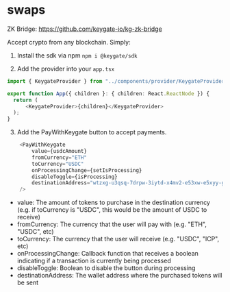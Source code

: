 # swaps

ZK Bridge: https://github.com/keygate-io/kg-zk-bridge

Accept crypto from any blockchain. Simply:

1. Install the sdk via npm
`npm i @keygate/sdk`

2. Add the provider into your `app.tsx`
```typescript
import { KeygateProvider } from "../components/provider/KeygateProvider";

export function App({ children }: { children: React.ReactNode }) {
  return (
      <KeygateProvider>{children}</KeygateProvider>
  );
} 
```

3. Add the PayWithKeygate button to accept payments.
```typescript
    <PayWithKeygate
        value={usdcAmount}
        fromCurrency="ETH"
        toCurrency="USDC"
        onProcessingChange={setIsProcessing}
        disableToggle={isProcessing}
        destinationAddress="wtzxg-u3qsq-7drpw-3iytd-x4mv2-e53xw-e5xyy-g7577-dc6ky-266ly-qqe"
    />
```

- value: The amount of tokens to purchase in the destination currency (e.g. if toCurrency is "USDC", this would be the amount of USDC to receive)
- fromCurrency: The currency that the user will pay with (e.g. "ETH", "USDC", etc)
- toCurrency: The currency that the user will receive (e.g. "USDC", "ICP", etc) 
- onProcessingChange: Callback function that receives a boolean indicating if a transaction is currently being processed
- disableToggle: Boolean to disable the button during processing
- destinationAddress: The wallet address where the purchased tokens will be sent
